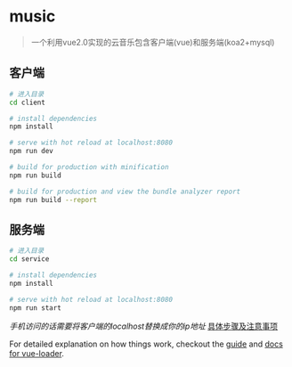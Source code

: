 # music

> 一个利用vue2.0实现的云音乐包含客户端(vue)和服务端(koa2+mysql)

## 客户端

``` bash
# 进入目录
cd client

# install dependencies
npm install

# serve with hot reload at localhost:8080
npm run dev

# build for production with minification
npm run build

# build for production and view the bundle analyzer report
npm run build --report
```

## 服务端

``` bash
# 进入目录
cd service

# install dependencies
npm install

# serve with hot reload at localhost:8080
npm run start
```

*手机访问的话需要将客户端的localhost替换成你的ip地址*
[具体步骤及注意事项](http://www.xiayulin.cn)

For detailed explanation on how things work, checkout the [guide](http://vuejs-templates.github.io/webpack/) and [docs for vue-loader](http://vuejs.github.io/vue-loader).
